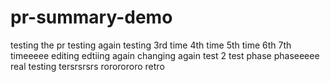 # pr-summary-demo
testing the pr
testing again
testing 3rd time
4th time
5th time
6th
7th timeeeee editing
edtiing again
changing
again
test 2
test phase
phaseeeee
real testing
tersrsrsrs
rororororo
retro
